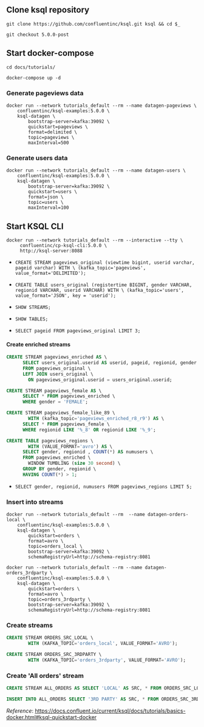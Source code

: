 ## Clone ksql repository

```
git clone https://github.com/confluentinc/ksql.git ksql && cd $_

git checkout 5.0.0-post
```

## Start docker-compose

```
cd docs/tutorials/

docker-compose up -d
```

### Generate pageviews data

```
docker run --network tutorials_default --rm --name datagen-pageviews \
    confluentinc/ksql-examples:5.0.0 \
    ksql-datagen \
        bootstrap-server=kafka:39092 \
        quickstart=pageviews \
        format=delimited \
        topic=pageviews \
        maxInterval=500
```

### Generate users data

```
docker run --network tutorials_default --rm --name datagen-users \
    confluentinc/ksql-examples:5.0.0 \
    ksql-datagen \
        bootstrap-server=kafka:39092 \
        quickstart=users \
        format=json \
        topic=users \
        maxInterval=100
```

## Start KSQL CLI

```
docker run --network tutorials_default --rm --interactive --tty \
     confluentinc/cp-ksql-cli:5.0.0 \
     http://ksql-server:8088
```

- `CREATE STREAM pageviews_original (viewtime bigint, userid varchar, pageid varchar) WITH \
(kafka_topic='pageviews', value_format='DELIMITED');`
- `CREATE TABLE users_original (registertime BIGINT, gender VARCHAR, regionid VARCHAR, userid VARCHAR) WITH \
(kafka_topic='users', value_format='JSON', key = 'userid');`

- `SHOW STREAMS;`
- `SHOW TABLES;`

- `SELECT pageid FROM pageviews_original LIMIT 3;`

#### Create enriched streams

```sql
CREATE STREAM pageviews_enriched AS \
      SELECT users_original.userid AS userid, pageid, regionid, gender \
      FROM pageviews_original \
      LEFT JOIN users_original \
        ON pageviews_original.userid = users_original.userid;
```

```sql
CREATE STREAM pageviews_female AS \
      SELECT * FROM pageviews_enriched \
      WHERE gender = 'FEMALE';
```

```sql
CREATE STREAM pageviews_female_like_89 \
        WITH (kafka_topic='pageviews_enriched_r8_r9') AS \
      SELECT * FROM pageviews_female \
      WHERE regionid LIKE '%_8' OR regionid LIKE '%_9';
```

```sql
CREATE TABLE pageviews_regions \
        WITH (VALUE_FORMAT='avro') AS \
      SELECT gender, regionid , COUNT(*) AS numusers \
      FROM pageviews_enriched \
        WINDOW TUMBLING (size 30 second) \
      GROUP BY gender, regionid \
      HAVING COUNT(*) > 1;
```

- `SELECT gender, regionid, numusers FROM pageviews_regions LIMIT 5;`

### Insert into streams

```
docker run --network tutorials_default --rm  --name datagen-orders-local \
    confluentinc/ksql-examples:5.0.0 \
    ksql-datagen \
        quickstart=orders \
        format=avro \
        topic=orders_local \
        bootstrap-server=kafka:39092 \
        schemaRegistryUrl=http://schema-registry:8081
```

```
docker run --network tutorials_default --rm --name datagen-orders_3rdparty \
    confluentinc/ksql-examples:5.0.0 \
    ksql-datagen \
        quickstart=orders \
        format=avro \
        topic=orders_3rdparty \
        bootstrap-server=kafka:39092 \
        schemaRegistryUrl=http://schema-registry:8081
```

### Create streams

```sql
CREATE STREAM ORDERS_SRC_LOCAL \
        WITH (KAFKA_TOPIC='orders_local', VALUE_FORMAT='AVRO');

CREATE STREAM ORDERS_SRC_3RDPARTY \
        WITH (KAFKA_TOPIC='orders_3rdparty', VALUE_FORMAT='AVRO');
```

### Create 'All orders' stream

```sql
CREATE STREAM ALL_ORDERS AS SELECT 'LOCAL' AS SRC, * FROM ORDERS_SRC_LOCAL;
```

```sql
INSERT INTO ALL_ORDERS SELECT '3RD PARTY' AS SRC, * FROM ORDERS_SRC_3RDPARTY;
```

*Reference*: https://docs.confluent.io/current/ksql/docs/tutorials/basics-docker.html#ksql-quickstart-docker
